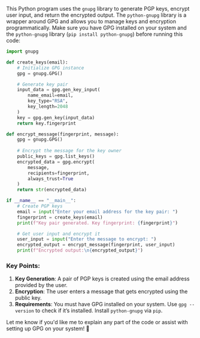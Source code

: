 This Python program uses the `gnupg` library to generate PGP keys, encrypt user input, and return the encrypted output. The `python-gnupg` library is a wrapper around GPG and allows you to manage keys and encryption programmatically. Make sure you have GPG installed on your system and the `python-gnupg` library (`pip install python-gnupg`) before running this code:

```python
import gnupg

def create_keys(email):
    # Initialize GPG instance
    gpg = gnupg.GPG()

    # Generate key pair
    input_data = gpg.gen_key_input(
        name_email=email,
        key_type="RSA",
        key_length=2048
    )
    key = gpg.gen_key(input_data)
    return key.fingerprint

def encrypt_message(fingerprint, message):
    gpg = gnupg.GPG()
    
    # Encrypt the message for the key owner
    public_keys = gpg.list_keys()
    encrypted_data = gpg.encrypt(
        message,
        recipients=fingerprint,
        always_trust=True
    )
    return str(encrypted_data)

if __name__ == "__main__":
    # Create PGP keys
    email = input("Enter your email address for the key pair: ")
    fingerprint = create_keys(email)
    print(f"Key pair generated. Key fingerprint: {fingerprint}")

    # Get user input and encrypt it
    user_input = input("Enter the message to encrypt: ")
    encrypted_output = encrypt_message(fingerprint, user_input)
    print(f"Encrypted output:\n{encrypted_output}")
```

### Key Points:
1. **Key Generation**: A pair of PGP keys is created using the email address provided by the user.
2. **Encryption**: The user enters a message that gets encrypted using the public key.
3. **Requirements**: You must have GPG installed on your system. Use `gpg --version` to check if it’s installed. Install `python-gnupg` via `pip`.

Let me know if you'd like me to explain any part of the code or assist with setting up GPG on your system! 🚀
